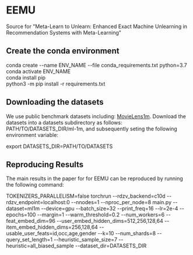 # EEMU

Source for "Meta-Learn to Unlearn: Enhanced Exact Machine Unlearning in Recommendation Systems with Meta-Learning"

## Create the conda environment

conda create --name ENV_NAME --file conda_requirements.txt python=3.7 \
conda activate ENV_NAME \
conda install pip \
python3 -m pip install -r requirements.txt

## Downloading the datasets

We use public benchmark datasets including: [MovieLens1m](https://grouplens.org/datasets/movielens/1m/). Download the datasets into a datasets subdirectory as follows: PATH/TO/DATASETS_DIR/ml-1m, and subsequently seting the following environment variable:

export DATASETS_DIR=PATH/TO/DATASETS

## Reproducing Results

The main results in the paper for for EEMU can be reproduced by running the following command:

TOKENIZERS_PARALLELISM=false torchrun --rdzv_backend=c10d --rdzv_endpoint=localhost:0 --nnodes=1 --nproc_per_node=8 main.py --dataset=ml1m --device=gpu --batch_size=32 --print_freq=16 --lr=2e-4 --epochs=100 --margin=1 --warm_threshold=0.2 --num_workers=6 --feat_embed_dim=96 --user_embed_hidden_dims=512,256,128,64 --item_embed_hidden_dims=256,128,64 --usable_user_feats=id,occ,age,gender --k=10 --num_shards=8 --query_set_length=1 --heuristic_sample_size=7 --heuristic=all_biased_sample --dataset_dir=DATASETS_DIR

